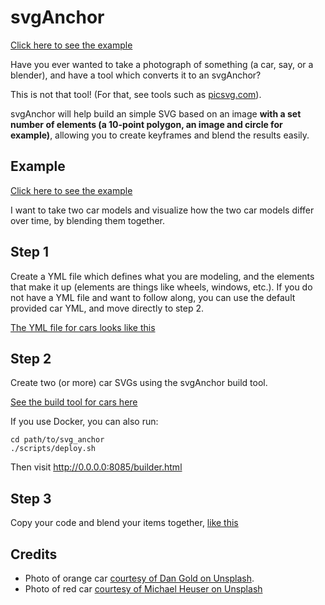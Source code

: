 svgAnchor
=====

[Click here to see the example](https://dcycle.github.io/svganchor/builder/blend.html)

Have you ever wanted to take a photograph of something (a car, say, or a blender), and have a tool which converts it to an svgAnchor?

This is not that tool! (For that, see tools such as [picsvg.com](https://picsvg.com)).

svgAnchor will help build an simple SVG based on an image **with a set number of elements (a 10-point polygon, an image and circle for example)**, allowing you to create keyframes and blend the results easily.

Example
-----

[Click here to see the example](https://dcycle.github.io/svganchor/builder/blend.html)

I want to take two car models and visualize how the two car models differ over time, by blending them together.

Step 1
-----

Create a YML file which defines what you are modeling, and the elements that make it up (elements are things like wheels, windows, etc.). If you do not have a YML file and want to follow along, you can use the default provided car YML, and move directly to step 2.

[The YML file for cars looks like this](https://dcycle.github.io/svganchor/builder/yml/car/car.yml)

Step 2
-----

Create two (or more) car SVGs using the svgAnchor build tool.

[See the build tool for cars here](https://dcycle.github.io/svganchor/builder/)

If you use Docker, you can also run:

    cd path/to/svg_anchor
    ./scripts/deploy.sh

Then visit http://0.0.0.0:8085/builder.html

Step 3
-----

Copy your code and blend your items together, [like this](https://dcycle.github.io/svganchor/builder/blend.html)

Credits
-----

* Photo of orange car [courtesy of Dan Gold on Unsplash](https://unsplash.com/photos/N7RiDzfF2iw).
* Photo of red car [courtesy of Michael Heuser on Unsplash](https://unsplash.com/photos/kNv2wy40YSs)
